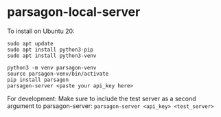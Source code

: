 # parsagon-local-server

To install on Ubuntu 20:
```
sudo apt update
sudo apt install python3-pip
sudo apt install python3-venv

python3 -m venv parsagon-venv
source parsagon-venv/bin/activate
pip install parsagon
parsagon-server <paste your api_key here>
```

For development:
Make sure to include the test server as a second argument to parsagon-server:
`parsagon-server <api_key> <test_server>`
